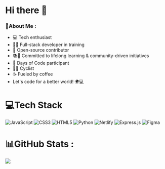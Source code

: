 # Hi there 👋

### 💫About Me :
- 💻 Tech enthusiast 
- 👨‍💻 Full-stack developer in training 
- 🌟 Open-source contributor 
- 📚🌱 Committed to lifelong learning & community-driven initiatives  
- 💯 Days of Code participant 
- 🚴‍♂️ Cyclist  
- ☕️ Fueled by coffee 
- Let's code for a better world!  🌍💻 

# 💻Tech Stack
![JavaScript](https://img.shields.io/badge/javascript-%23323330.svg?style=flat&logo=javascript&logoColor=%23F7DF1E) ![CSS3](https://img.shields.io/badge/css3-%231572B6.svg?style=flat&logo=css3&logoColor=white) ![HTML5](https://img.shields.io/badge/html5-%23E34F26.svg?style=flat&logo=html5&logoColor=white) ![Python](https://img.shields.io/badge/python-3670A0?style=flat&logo=python&logoColor=ffdd54) ![Netlify](https://img.shields.io/badge/netlify-%23000000.svg?style=flat&logo=netlify&logoColor=#00C7B7) ![Express.js](https://img.shields.io/badge/express.js-%23404d59.svg?style=flat&logo=express&logoColor=%2361DAFB) 	![Figma](https://img.shields.io/badge/figma-%23F24E1E.svg?style=flat&logo=figma&logoColor=white)
# 📊GitHub Stats :
![](https://github-readme-stats.vercel.app/api/top-langs/?username=rghaniloo&theme=tokyonight&hide_border=true&include_all_commits=true&count_private=true&layout=compact)
